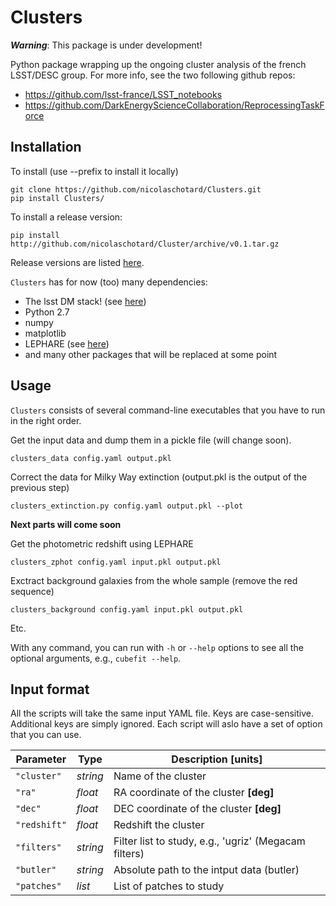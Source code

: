 # Clusters

***Warning***: This package is under development!

Python package wrapping up the ongoing cluster analysis of the french LSST/DESC group. For more info, see the two following github repos:

- https://github.com/lsst-france/LSST_notebooks
- https://github.com/DarkEnergyScienceCollaboration/ReprocessingTaskForce

## Installation

To install (use --prefix to install it locally)

```
git clone https://github.com/nicolaschotard/Clusters.git
pip install Clusters/
```

To install a release version:

```
pip install http://github.com/nicolaschotard/Cluster/archive/v0.1.tar.gz
```

Release versions are listed
[here](http://github.com/nicolaschotard/Clusters/releases).

`Clusters` has for now (too) many dependencies:

- The lsst DM stack! (see [here](https://developer.lsst.io/build-ci/lsstsw.html))
- Python 2.7
- numpy
- matplotlib
- LEPHARE (see [here](http://cesam.lam.fr/lephare/lephare.html))
- and many other packages that will be replaced at some point


Usage
-----

`Clusters` consists of several command-line executables that you have
to run in the right order.

Get the input data and dump them in a pickle file (will change soon).

```
clusters_data config.yaml output.pkl
```

Correct the data for Milky Way extinction (output.pkl is the output of the previous step)

```
clusters_extinction.py config.yaml output.pkl --plot
```

**Next parts will come soon**

Get the photometric redshift using LEPHARE

```
clusters_zphot config.yaml input.pkl output.pkl
```

Exctract background galaxies from the whole sample (remove the red sequence)

```
clusters_background config.yaml input.pkl output.pkl
```

Etc.

With any command, you can run with `-h` or `--help` options to see all the
optional arguments, e.g., `cubefit --help`.

Input format
------------

All the scripts will take the same input YAML file. Keys are
case-sensitive. Additional keys are simply ignored. Each script will
aslo have a set of option that you can use.

| Parameter        | Type     | Description [units]                   |
| ---------------- | ------   | ------------------------------------- |
| `"cluster"`      | *string* | Name of the cluster |
| `"ra"`           | *float*  | RA coordinate of the cluster **[deg]** |
| `"dec"`          | *float*  | DEC coordinate of the cluster **[deg]** |
| `"redshift"`     | *float*  | Redshift the cluster |
| `"filters"`     | *string*  | Filter list to study, e.g., 'ugriz' (Megacam filters) |
| `"butler"`     | *string*  | Absolute path to the intput data (butler) |
| `"patches"`     | *list*  | List of patches to study |
